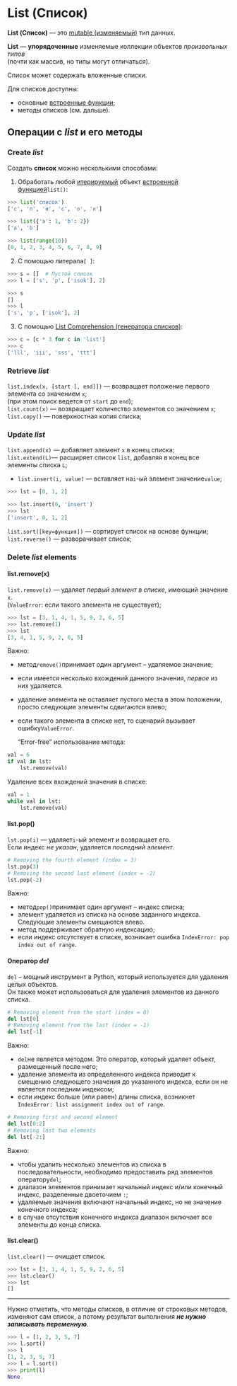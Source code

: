 # List (Список)

**List (Список)** — это [mutable (изменяемый)](Python-DataTypes(Типы%20данных).md)
тип данных. 

**List** — **упорядоченные** изменяемые коллекции объектов *произвольных типов* <br> 
(почти как массив, но типы могут отличаться).

Список может содержать вложенные списки.

Для списков доступны:
- основные [встроенные функции](Python-Встроенные%20функции.md);
- методы списков (см. дальше).

## Операции с ***list*** и его методы 
### Create ***list***
Создать **список** можно несколькими способами:<br> 
1) Обработать любой [итерируемый](Python-Iterator&Iterable.md) объект 
[встроенной функцией](Python-Встроенные%20функции.md)`list()`:
```python
>>> list('список')
['с', 'п', 'и', 'с', 'о', 'к']

>>> list({'a': 1, 'b': 2})
['a', 'b']

>>> list(range(10))
[0, 1, 2, 3, 4, 5, 6, 7, 8, 9]
```

2) С помощью литерала`[ ]`:
```python
>>> s = []  # Пустой список
>>> l = ['s', 'p', ['isok'], 2]

>>> s
[]
>>> l
['s', 'p', ['isok'], 2]
```
3) С помощью [List Comprehension (генераторa списков)](Python-Comprehension.md): <br>
```python
>>> c = [c * 3 for c in 'list']
>>> c
['lll', 'iii', 'sss', 'ttt']
```

### Retrieve ***list***   
`list.index(x, [start [, end]])` — возвращает положение первого элемента со значением `x`; <br>
(при этом поиск ведется от `start` до `end`); <br>
`list.count(x)` — возвращает количество элементов со значением `x`; <br>
`list.copy()` — поверхностная копия списка; <br>

### Update ***list***
`list.append(x)` — добавляет элемент `x` в конец списка; <br>
`list.extend(L)`— расширяет список `list`, добавляя в конец все элементы списка `L`; <br>
- `list.insert(i, value)` — вставляет на`i`-ый элемент значение`value`; 
```python
>>> lst = [0, 1, 2]

>>> lst.insert(0, 'insert')
>>> lst
['insert', 0, 1, 2]
```
`list.sort([key=функция])` — сортирует список на основе функции; <br>
`list.reverse()` — разворачивает список; <br>

### Delete ***list*** elements
#### list.remove(x)
`list.remove(x)` — удаляет *первый элемент в списке*, имеющий значение `x`. <br>
(`ValueError`: если такого элемента не существует); <br>
```python
>>> lst = [3, 1, 4, 1, 5, 9, 2, 6, 5]
>>> lst.remove(1)
>>> lst
[3, 4, 1, 5, 9, 2, 6, 5]
```
Важно:
- метод`remove()`принимает один аргумент – удаляемое значение;
- если имеется несколько вхождений данного значения, *первое* из них удаляется.
- удаление элемента не оставляет пустого места в этом положении, просто следующие элементы сдвигаются влево;
- если такого элемента в списке нет, то сценарий вызывает ошибку`ValueError`.

  “Error-free” использование метода:
```python
val = 6
if val in lst:
    lst.remove(val)
```
Удаление всех вхождений значения в списке:
```python
val = 1
while val in lst:
    lst.remove(val)
```
#### list.pop()
`lst.pop(i)`	 — удаляет`i`-ый элемент и возвращает его. <br>
Если индекс *не указан*, удаляется *последний элемент*. <br>
```python
# Removing the fourth element (index = 3)
lst.pop(3)
# Removing the second last element (index = -2)
lst.pop(-2)
```
Важно:
- метод`pop()`принимает один аргумент – индекс списка;
- элемент удаляется из списка на основе заданного индекса. Следующие элементы смещаются влево.
- метод поддерживает обратную индексацию;
- если индекс отсутствует в списке, возникает ошибка `IndexError: pop index out of range`.

#### Оператор ***del***
`del` – мощный инструмент в Python, который используется для удаления целых объектов.<br>
Он также может использоваться для удаления элементов из данного списка.
```python
# Removing element from the start (index = 0)
del lst[0]
# Removing element from the last (index = -1)
del lst[-1]
```
Важно:
- `del`не является методом. Это оператор, который удаляет объект, размещенный после него;
- удаление элемента из определенного индекса приводит к смещению следующего значения до указанного
  индекса, если он не является последним индексом;
- если индекс больше (или равен) длины списка, возникнет
  `IndexError: list assignment index out of range`.
```python
# Removing first and second element
del lst[0:2]
# Removing last two elements
del lst[-2:]
```
Важно:
- чтобы удалить несколько элементов из списка в последовательности, необходимо предоставить ряд
  элементов оператору`del`;
- диапазон элементов принимает начальный индекс и/или конечный индекс, разделенные двоеточием `:`;
- удаляемые значения включают начальный индекс, но не значение конечного индекса;
- в случае отсутствия конечного индекса диапазон включает все элементы до конца списка.

#### list.clear()
`list.clear()` — очищает список.
```python
>>> lst = [3, 1, 4, 1, 5, 9, 2, 6, 5]
>>> lst.clear()
>>> lst
[]
```

---
Нужно отметить, что методы списков, в отличие от строковых методов, изменяют сам список,
а потому результат выполнения ***не нужно записывать переменную***.
```python
>>> l = [1, 2, 3, 5, 7]
>>> l.sort()
>>> l
[1, 2, 3, 5, 7]
>>> l = l.sort()
>>> print(l)
None
```
